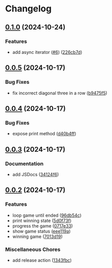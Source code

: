 # Changelog

## [0.1.0](https://github.com/dirkluijk/tic-tac-toe/compare/v0.0.5...v0.1.0) (2024-10-24)


### Features

* add async iterator ([#6](https://github.com/dirkluijk/tic-tac-toe/issues/6)) ([226cb7d](https://github.com/dirkluijk/tic-tac-toe/commit/226cb7db9a6d1fa4b1b22e87ca0dbe843ba1abba))

## [0.0.5](https://github.com/dirkluijk/tic-tac-toe/compare/v0.0.4...v0.0.5) (2024-10-17)


### Bug Fixes

* fix incorrect diagonal three in a row ([b9475f5](https://github.com/dirkluijk/tic-tac-toe/commit/b9475f54f0db638868e07e81bc250df3e8497c91))

## [0.0.4](https://github.com/dirkluijk/tic-tac-toe/compare/v0.0.3...v0.0.4) (2024-10-17)


### Bug Fixes

* expose print method ([d40b4ff](https://github.com/dirkluijk/tic-tac-toe/commit/d40b4ffe65fbbda7b173463852345c647f5fcf9e))

## [0.0.3](https://github.com/dirkluijk/tic-tac-toe/compare/v0.0.2...v0.0.3) (2024-10-17)


### Documentation

* add JSDocs ([34124f6](https://github.com/dirkluijk/tic-tac-toe/commit/34124f62200f4636af1c77c66a528e711b36d893))

## [0.0.2](https://github.com/dirkluijk/tic-tac-toe/compare/v0.0.1...v0.0.2) (2024-10-17)


### Features

* loop game until ended ([96db54c](https://github.com/dirkluijk/tic-tac-toe/commit/96db54ce097838d691d4c1e2d3da50361661d9a4))
* print winning state ([5d0f73f](https://github.com/dirkluijk/tic-tac-toe/commit/5d0f73fa19c49a2d02b8e872f63a63eeab9f75a5))
* progress the game ([0717e33](https://github.com/dirkluijk/tic-tac-toe/commit/0717e33d219f74df0b06c6faad31893179fcd938))
* show game status ([eee119a](https://github.com/dirkluijk/tic-tac-toe/commit/eee119afc612dec715045c735130b879bfb35e39))
* winning game ([7013d19](https://github.com/dirkluijk/tic-tac-toe/commit/7013d19aee45303d7fca98e26b9dce0e0069289a))


### Miscellaneous Chores

* add release action ([1343fbc](https://github.com/dirkluijk/tic-tac-toe/commit/1343fbcdbcb31048e0f3eb07e243ac5e31cf2b10))
